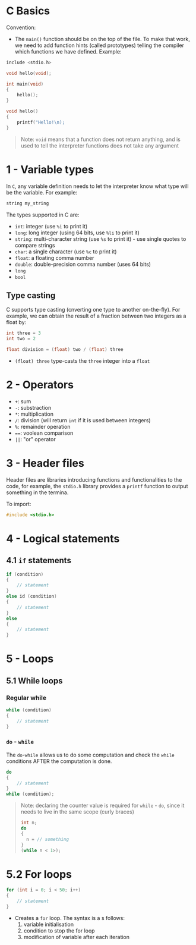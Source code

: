 # C Basics

Convention:
- The `main()` function should be on the top of the file. To make that work, we need to
  add function hints (called prototypes) telling the compiler which functions we have
  defined. Example:

```c
include <stdio.h>

void hello(void);

int main(void)
{
    hello();
}

void hello()
{
    printf("Hello!\n);
}
```
> Note: `void` means that a function does not return anything, and is used to tell the
> interpreter functions does not take any argument

# 1 - Variable types

In `C`, any variable definition needs to let the interpreter know what type will be the
variable. For example:

```c
string my_string
```

The types supported in C are:
- `int`: integer (use `%i` to print it)
- `long`: long integer (using 64 bits, use `%li` to print it)
- `string`: multi-character string (use `%s` to print it) - use single quotes to compare
  strings
- `char`: a single character (use `%c` to print it)
- `float`: a floating comma number
- `double`: double-precision comma number (uses 64 bits)
- `long`
- `bool`

## Type casting

C supports type casting (cnverting one type to another on-the-fly). For example, we can
obtain the result of a fraction between two integers as a float by:
```c
int three = 3
int two = 2

float division = (float) two / (float) three
```
- `(float) three` type-casts the `three` integer into a `float`

# 2 - Operators

- `+`: sum
- `-`: substraction
- `*`: multiplication
- `/`: division (will return `int` if it is used between integers)
- `%`: remainder operation
- `==`: voolean comparison
- `||`: "or" operator


# 3 - Header files

Header files are libraries introducing functions and functionalities to the code, for
example, the `stdio.h` library provides a `printf` function to output something in the
termina.

To import:
```c
#include <stdio.h>
```

# 4 - Logical statements

## 4.1 `if` statements

```c
if (condition)
{
    // statement
}
else id (condition)
{
    // statement
}
else
{
    // statement
}
```

# 5 - Loops

## 5.1 While loops

### Regular while

```c
while (condition)
{
    // statement
}
```

### `do` - `while`

The `do`-`while` allows us to do some computation and check the `while` conditions
AFTER the computation is done.

```c
do
{
    // statement
}
while (condition);
```

> Note: declaring the counter value is required for `while` - `do`, since it needs
> to live in the same scope (curly braces)
> ```c
> int n;
> do
> {
>   n = // something
> }
> (while n < 1>);
> ```


# 5.2 For loops

```c
for (int i = 0; i < 50; i++)
{
    // statement
}
```
- Creates a `for` loop. The syntax is a s follows:
  1. variable initialisation
  2. condition to stop the for loop
  3. modification of variable after each iteration
